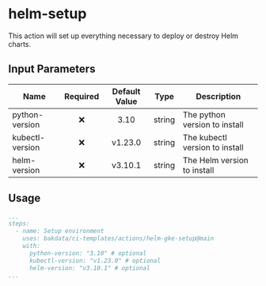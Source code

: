 # helm-setup

This action will set up everything necessary to deploy or destroy Helm charts.

## Input Parameters

| Name                | Required | Default Value |  Type  | Description                                                                               |
| ------------------- | :------: | :-----------: | :----: | ----------------------------------------------------------------------------------------- |
| python-version      |    ❌    |     3.10      | string | The python version to install                                                             |
| kubectl-version     |    ❌    |    v1.23.0    | string | The kubectl version to install                                                            |
| helm-version        |    ❌    |    v3.10.1    | string | The Helm version to install                                                               |

## Usage

```yaml
...
steps:
  - name: Setup environment
    uses: bakdata/ci-templates/actions/helm-gke-setup@main
    with:
      python-version: "3.10" # optional
      kubectl-version: "v1.23.0" # optional
      helm-version: "v3.10.1" # optional
...
```
